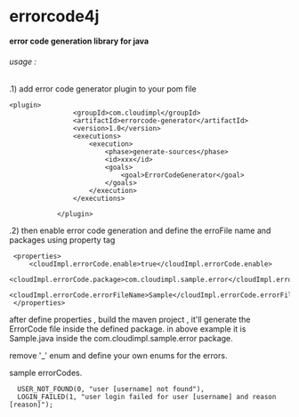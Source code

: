 # errorcode4j
**error code generation library for java**

###### usage :
.1)  add error code generator plugin to your pom file
```
<plugin>
                <groupId>com.cloudimpl</groupId>
                <artifactId>errorcode-generator</artifactId>
                <version>1.0</version>
                <executions>
                    <execution>
                        <phase>generate-sources</phase>
                        <id>xxx</id>
                        <goals>
                            <goal>ErrorCodeGenerator</goal>
                        </goals>
                    </execution>
                </executions>

            </plugin>
```
.2) then enable error code generation and define the erroFile name and packages using property tag

```
 <properties>
     <cloudImpl.errorCode.enable>true</cloudImpl.errorCode.enable>
     <cloudImpl.errorCode.package>com.cloudimpl.sample.error</cloudImpl.errorCode.package>
     <cloudImpl.errorCode.errorFileName>Sample</cloudImpl.errorCode.errorFileName>
 </properties>  
```
after define properties , build the maven project , it'll generate the ErrorCode file inside the defined package.
in above example it is  Sample.java inside the  com.cloudimpl.sample.error package.

remove '_' enum and define your own enums for the errors.

sample errorCodes.

```
  USER_NOT_FOUND(0, "user [username] not found"),
  LOGIN_FAILED(1, "user login failed for user [username] and reason [reason]");
```
